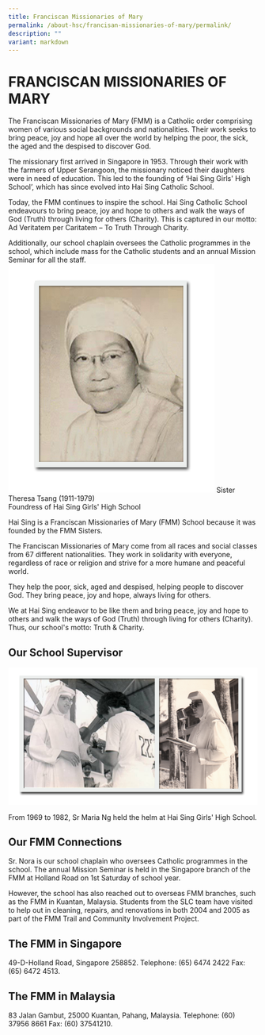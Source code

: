 ```yaml
---
title: Franciscan Missionaries of Mary
permalink: /about-hsc/francisan-missionaries-of-mary/permalink/
description: ""
variant: markdown
---
```

FRANCISCAN MISSIONARIES OF MARY
===============================

The Franciscan Missionaries of Mary (FMM) is a Catholic order comprising women of various social backgrounds and nationalities. Their work seeks to bring peace, joy and hope all over the world by helping the poor, the sick, the aged and the despised to discover God.

  

The missionary first arrived in Singapore in 1953. Through their work with the farmers of Upper Serangoon, the missionary noticed their daughters were in need of education. This led to the founding of ‘Hai Sing Girls' High School’, which has since evolved into Hai Sing Catholic School.

  

Today, the FMM continues to inspire the school. Hai Sing Catholic School endeavours to bring peace, joy and hope to others and walk the ways of God (Truth) through living for others (Charity). This is captured in our motto: Ad Veritatem per Caritatem – To Truth Through Charity.

  

Additionally, our school chaplain oversees the Catholic programmes in the school, which include mass for the Catholic students and an annual Mission Seminar for all the staff.![](/images/sister.png)
Sister Theresa Tsang (1911-1979)  
Foundress of Hai Sing Girls' High School

  

Hai Sing is a Franciscan Missionaries of Mary (FMM) School because it was founded by the FMM Sisters.

  

The Franciscan Missionaries of Mary come from all races and social classes from 67 different nationalities. They work in solidarity with everyone, regardless of race or religion and strive for a more humane and peaceful world.

  

They help the poor, sick, aged and despised, helping people to discover God. They bring peace, joy and hope, always living for others.

  

We at Hai Sing endeavor to be like them and bring peace, joy and hope to others and walk the ways of God (Truth) through living for others (Charity). Thus, our school's motto: Truth & Charity.

Our School Supervisor
---------------------

![](/images/sister1.png)

From 1969 to 1982, Sr Maria Ng held the helm at Hai Sing Girls' High School.

Our FMM Connections
-------------------

  

Sr. Nora is our school chaplain who oversees Catholic programmes in the school. The annual Mission Seminar is held in the Singapore branch of the FMM at Holland Road on 1st Saturday of school year.

  

However, the school has also reached out to overseas FMM branches, such as the FMM in Kuantan, Malaysia. Students from the SLC team have visited to help out in cleaning, repairs, and renovations in both 2004 and 2005 as part of the FMM Trail and Community Involvement Project.



The FMM in Singapore
--------------------

  

49-D-Holland Road, Singapore 258852. Telephone: (65) 6474 2422 Fax: (65) 6472 4513.

  

The FMM in Malaysia
-------------------

  

83 Jalan Gambut, 25000 Kuantan, Pahang, Malaysia. Telephone: (60) 37956 8661 Fax: (60) 37541210.